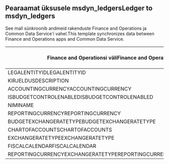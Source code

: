 ## <a name="ledger-to-msdyn_ledgers"></a><span data-ttu-id="1129f-101">Pearaamat üksusele msdyn_ledgers</span><span class="sxs-lookup"><span data-stu-id="1129f-101">Ledger to msdyn_ledgers</span></span>

<span data-ttu-id="1129f-102">See mall sünkroonib andmeid rakenduste Finance and Operations ja Common Data Service'i vahel.</span><span class="sxs-lookup"><span data-stu-id="1129f-102">This template synchronizes data between Finance and Operations apps and Common Data Service.</span></span>

<span data-ttu-id="1129f-103">Finance and Operationsi väli</span><span class="sxs-lookup"><span data-stu-id="1129f-103">Finance and Operations field</span></span> | <span data-ttu-id="1129f-104">Kaardi tüüp</span><span class="sxs-lookup"><span data-stu-id="1129f-104">Map type</span></span> | <span data-ttu-id="1129f-105">Muu Dynamics 365 väli</span><span class="sxs-lookup"><span data-stu-id="1129f-105">Other Dynamics 365 field</span></span> | <span data-ttu-id="1129f-106">Vaikeväärtus</span><span class="sxs-lookup"><span data-stu-id="1129f-106">Default value</span></span>
---|---|---|---
<span data-ttu-id="1129f-107">LEGALENTITYID</span><span class="sxs-lookup"><span data-stu-id="1129f-107">LEGALENTITYID</span></span> | >> | <span data-ttu-id="1129f-108">msdyn_company.cdm_companycode</span><span class="sxs-lookup"><span data-stu-id="1129f-108">msdyn_company.cdm_companycode</span></span> | 
<span data-ttu-id="1129f-109">KIRJELDUS</span><span class="sxs-lookup"><span data-stu-id="1129f-109">DESCRIPTION</span></span> | >> | <span data-ttu-id="1129f-110">msdyn_description</span><span class="sxs-lookup"><span data-stu-id="1129f-110">msdyn_description</span></span> | 
<span data-ttu-id="1129f-111">ACCOUNTINGCURRENCY</span><span class="sxs-lookup"><span data-stu-id="1129f-111">ACCOUNTINGCURRENCY</span></span> | >> | <span data-ttu-id="1129f-112">msdyn_accountingcurrency.isocurrencycode</span><span class="sxs-lookup"><span data-stu-id="1129f-112">msdyn_accountingcurrency.isocurrencycode</span></span> | 
<span data-ttu-id="1129f-113">ISBUDGETCONTROLENABLED</span><span class="sxs-lookup"><span data-stu-id="1129f-113">ISBUDGETCONTROLENABLED</span></span> | >> | <span data-ttu-id="1129f-114">msdyn_isbudgetcontrolenabled</span><span class="sxs-lookup"><span data-stu-id="1129f-114">msdyn_isbudgetcontrolenabled</span></span> | 
<span data-ttu-id="1129f-115">NIMI</span><span class="sxs-lookup"><span data-stu-id="1129f-115">NAME</span></span> | >> | <span data-ttu-id="1129f-116">msdyn_name</span><span class="sxs-lookup"><span data-stu-id="1129f-116">msdyn_name</span></span> | 
<span data-ttu-id="1129f-117">REPORTINGCURRENCY</span><span class="sxs-lookup"><span data-stu-id="1129f-117">REPORTINGCURRENCY</span></span> | >> | <span data-ttu-id="1129f-118">msdyn_reportingcurrency.isocurrencycode</span><span class="sxs-lookup"><span data-stu-id="1129f-118">msdyn_reportingcurrency.isocurrencycode</span></span> | 
<span data-ttu-id="1129f-119">BUDGETEXCHANGERATETYPE</span><span class="sxs-lookup"><span data-stu-id="1129f-119">BUDGETEXCHANGERATETYPE</span></span> | >> | <span data-ttu-id="1129f-120">msdyn_budgetexchangeratetype.msdyn_name</span><span class="sxs-lookup"><span data-stu-id="1129f-120">msdyn_budgetexchangeratetype.msdyn_name</span></span> | 
<span data-ttu-id="1129f-121">CHARTOFACCOUNTS</span><span class="sxs-lookup"><span data-stu-id="1129f-121">CHARTOFACCOUNTS</span></span> | >> | <span data-ttu-id="1129f-122">msdyn_chartofaccounts.msdyn_name</span><span class="sxs-lookup"><span data-stu-id="1129f-122">msdyn_chartofaccounts.msdyn_name</span></span> | 
<span data-ttu-id="1129f-123">EXCHANGERATETYPE</span><span class="sxs-lookup"><span data-stu-id="1129f-123">EXCHANGERATETYPE</span></span> | >> | <span data-ttu-id="1129f-124">msdyn_exchangeratetype.msdyn_name</span><span class="sxs-lookup"><span data-stu-id="1129f-124">msdyn_exchangeratetype.msdyn_name</span></span> | 
<span data-ttu-id="1129f-125">FISCALCALENDAR</span><span class="sxs-lookup"><span data-stu-id="1129f-125">FISCALCALENDAR</span></span> | >> | <span data-ttu-id="1129f-126">msdyn_fiscalcalendar.msdyn_calendar</span><span class="sxs-lookup"><span data-stu-id="1129f-126">msdyn_fiscalcalendar.msdyn_calendar</span></span> | 
<span data-ttu-id="1129f-127">REPORTINGCURRENCYEXCHANGERATETYPE</span><span class="sxs-lookup"><span data-stu-id="1129f-127">REPORTINGCURRENCYEXCHANGERATETYPE</span></span> | >> | <span data-ttu-id="1129f-128">msdyn_reportingcurrencyexchangeratetype.msdyn_name</span><span class="sxs-lookup"><span data-stu-id="1129f-128">msdyn_reportingcurrencyexchangeratetype.msdyn_name</span></span> | 

